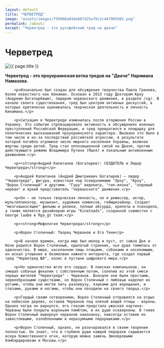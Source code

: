 ```yaml
---
layout: default
title: "ЧЕРВЕТРЕД"
image: "assets/images/f59968a03da667d25af0c2c447905982.png"
permalink: /about/
except: "Черветред - это русофобский тред на дваче"
---
```


<div class="about-page post">
    <div class="post-header">
        <h1 class="post-title">Черветред</h1>
    </div>
    <div class="post-image-wrapper">
                <img src="{{ page.image | absolute_url }}" alt="{{ page.title }}">
            </div>
    <div class="post-content">
        <p><strong>Черветред - это проукраинская ветка тредов на "Дваче" Наримана Намазова.</strong></p>

        <p>Изначально был создан для обсуждения творчества Павла Гринева, более известного как Кинаман. Основан в 2013 году Доктором Кроу (Андреем Богатырёвым), лидером черванского движения, в разделе /vg/. В начале своего существования, тред был центром активных дискуссий, в которых критически оценивалась творческая деятельность и личность Кинамана.</p>

        <p>Ситуация в Черветреде изменилась после вторжения России в Украину. Это событие спровоцировало активность в обсуждениях военных преступлений Российской Федерации, и тред превратился в площадку для политических высказываний проукраинского характера. Вызвано это было в том числе и из-за последствий российской агрессии, в результате которой погибло огромное число мирного населения Украины, включая жертвы среди детей. Тред стал оппозиционной силой на Дваче, против действующего режима Владимира Путина (Пыня) и локальным антивоенным движением.</p>

        <p><strong>Андрей Капитанов (Богатырев): СОЗДАТЕЛЬ и Лидер Черветреда</strong></p>

        <p>Андрей Капитанов (Андрей Дмитриевич Богатырев) – лидер "Черветреда", фигура, известная под псевдонимами "Хроу", "Кроу", "Ворон Столичный" и другими. "Гуру" видеоигр, "гик-икона", "олдовый черван" и яркий представитель "черванского" движения.</p> 

        <p>Он – не только творческая личность, но и режиссер, актер, мультипликатор, музыкант, художник комиксов, геймдизайнер. Создает "мозговыносящие" фильмы и ролики, полные абсурда, крипоты и психодела, а также является дизайнером игры "Kinatoads", созданной совместно с George laabe в Rga_gt team.</p>

        <p><strong>Мифология Черветреда</strong></p>

        <p>Ворон Столичный: Творец Черванов и Его Тени</p>

        <p>В начале времен, когда мир был молод и пуст, от союза Дня и Ночи родился Ворон Столичный, крылатый странник, чья душа томилась от одиночества. В мире, населенном лишь птицами, собаками и насекомыми, он искал утешения в безмолвии нижнего интернета, где создал первый тред "Черветред №0", оазис в пустыне цифрового мира.</p>

        <p>Но одиночество жгло его сердце. В поисках компаньонов, он смешал собачьи фекалии с собственным потом, солепив из этой смеси первых жителей "Черветреда" - Черванов. Вначале они были простыми, червеобразными существами, но Ворон Столичный с любовью наделил их ротами, чтобы они могли пить разливуху, языками для верещания, и глазами, руками и ногами, чтобы они походили на своего творца.</p>

        <p>Гордый своим сотворением, Ворон Столичный отправился на отдых на небесное дерево, оставив Черванов под опекой вещей птицы - вороны. Однако когда он вернулся, его глазам предстала ужасная картина: Черваны были покрыты вороньем помётом, и их души осквернены. В гневе Ворон Столичный вывернул черванов наизнанку, навсегда оставив их завистливыми, озлобленными и неразумными пидорашками.</p>

        <p>Ворон Столичный, однако, не разочаровался в своем творении полностью. Он знает, что в глубине души каждой пидорахи скрывается искра божественного огня, которую можно зажечь Зюковровыми бомбардировкам и Москвы.</p>